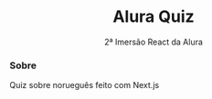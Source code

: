 <h1 align="center">Alura Quiz</h1>
<p align="center">2ª Imersão React da Alura</p>

<h3>Sobre</h3>
<p>Quiz sobre norueguês feito com Next.js</p>
